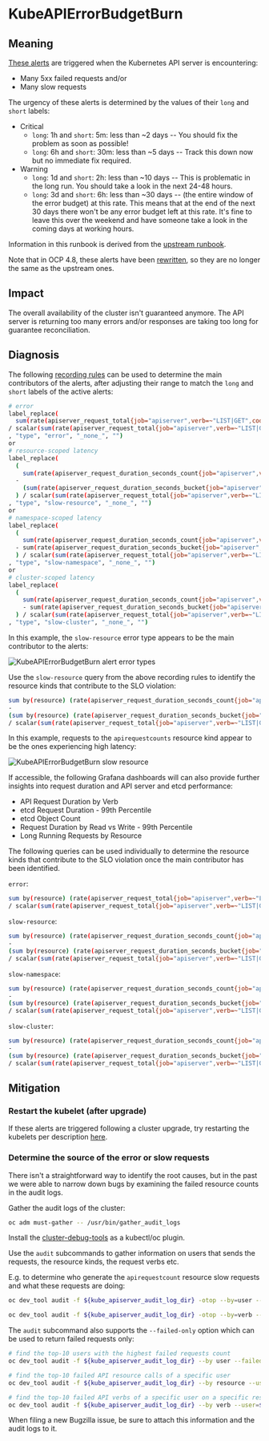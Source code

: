 # KubeAPIErrorBudgetBurn

## Meaning

[These alerts][KubeAPIErrorBudgetBurn] are triggered when the Kubernetes API
server is encountering:

* Many 5xx failed requests and/or
* Many slow requests

The urgency of these alerts is determined by the values of their `long` and
`short` labels:

* Critical
  * `long`: 1h and `short`: 5m: less than ~2 days -- You should fix the problem
as soon as possible!
  * `long`: 6h and `short`: 30m: less than ~5 days -- Track this down now but no
immediate fix required.
* Warning
  * `long`: 1d and `short`: 2h: less than ~10 days -- This is problematic in the
long run. You should take a look in the next 24-48 hours.
  * `long`: 3d and `short`: 6h: less than ~30 days -- (the entire window of the
error budget) at this rate. This means that at the end of the next 30 days there
won't be any error budget left at this rate. It's fine to leave this over the
weekend and have someone take a look in the coming days at working hours.

Information in this runbook is derived from the
[upstream runbook][upstream runbook].

Note that in OCP 4.8, these alerts have been [rewritten][alert PR], so they are
no longer the same as the upstream ones.

## Impact

The overall availability of the cluster isn't guaranteed anymore. The API
server is returning too many errors and/or responses are taking too long for
guarantee reconciliation.

## Diagnosis

The following [recording rules][recording rules] can be used to determine the
main contributors of the alerts, after adjusting their range to match the `long`
and `short` labels of the active alerts:

```sh
# error
label_replace(
  sum(rate(apiserver_request_total{job="apiserver",verb=~"LIST|GET",code=~"5.."}[1d]))
/ scalar(sum(rate(apiserver_request_total{job="apiserver",verb=~"LIST|GET"}[1d])))
, "type", "error", "_none_", "")
or
# resource-scoped latency
label_replace(
  (
    sum(rate(apiserver_request_duration_seconds_count{job="apiserver",verb=~"LIST|GET",subresource!~"proxy|log|exec",scope="resource"}[1d]))
  -
    (sum(rate(apiserver_request_duration_seconds_bucket{job="apiserver",verb=~"LIST|GET",subresource!~"proxy|log|exec",scope="resource",le="0.1"}[1d])) or vector(0))
  ) / scalar(sum(rate(apiserver_request_total{job="apiserver",verb=~"LIST|GET",subresource!~"proxy|log|exec"}[1d])))
, "type", "slow-resource", "_none_", "")
or
# namespace-scoped latency
label_replace(
  (
    sum(rate(apiserver_request_duration_seconds_count{job="apiserver",verb=~"LIST|GET",subresource!~"proxy|log|exec",scope="namespace"}[1d]))
  - sum(rate(apiserver_request_duration_seconds_bucket{job="apiserver",verb=~"LIST|GET",subresource!~"proxy|log|exec",scope="namespace",le="0.5"}[1d]))
  ) / scalar(sum(rate(apiserver_request_total{job="apiserver",verb=~"LIST|GET",subresource!~"proxy|log|exec"}[1d])))
, "type", "slow-namespace", "_none_", "")
or
# cluster-scoped latency
label_replace(
  (
    sum(rate(apiserver_request_duration_seconds_count{job="apiserver",verb=~"LIST|GET",scope="cluster"}[1d]))
    - sum(rate(apiserver_request_duration_seconds_bucket{job="apiserver",verb=~"LIST|GET",scope="cluster",le="5"}[1d]))
  ) / scalar(sum(rate(apiserver_request_total{job="apiserver",verb=~"LIST|GET"}[1d])))
, "type", "slow-cluster", "_none_", "")
```

In this example, the `slow-resource` error type appears to be the main
contributor to the alerts:

![KubeAPIErrorBudgetBurn alert error types](img/kubeapierrorbudgetburn-error-types.png)

Use the `slow-resource` query from the above recording rules to identify the
resource kinds that contribute to the SLO violation:

```sh
sum by(resource) (rate(apiserver_request_duration_seconds_count{job="apiserver",verb=~"LIST|GET",subresource!~"proxy|log|exec",scope="resource"}[1d]))
-
(sum by(resource) (rate(apiserver_request_duration_seconds_bucket{job="apiserver",verb=~"LIST|GET",subresource!~"proxy|log|exec",scope="resource",le="0.1"}[1d])) or vector(0))
/ scalar(sum(rate(apiserver_request_total{job="apiserver",verb=~"LIST|GET",subresource!~"proxy|log|exec"}[1d])))
```

In this example, requests to the `apirequestcounts` resource kind appear to be
the ones experiencing high latency:

![KubeAPIErrorBudgetBurn slow resource](img/kubeapierrorbudgetburn-slow-resource.png)

If accessible, the following Grafana dashboards will can also provide further
insights into request duration and API server and etcd performance:

* API Request Duration by Verb
* etcd Request Duration - 99th Percentile
* etcd Object Count
* Request Duration by Read vs Write - 99th Percentile
* Long Running Requests by Resource

The following queries can be used individually to determine the resource kinds
that contribute to the SLO violation once the main contributor has been
identified.

`error`:
```sh
sum by(resource) (rate(apiserver_request_total{job="apiserver",verb=~"LIST|GET",code=~"5.."}[1d]))
/ scalar(sum(rate(apiserver_request_total{job="apiserver",verb=~"LIST|GET"}[1d])) or vector(0))
```

`slow-resource`:
```sh
sum by(resource) (rate(apiserver_request_duration_seconds_count{job="apiserver",verb=~"LIST|GET",subresource!~"proxy|log|exec",scope="resource"}[1d]))
-
(sum by(resource) (rate(apiserver_request_duration_seconds_bucket{job="apiserver",verb=~"LIST|GET",subresource!~"proxy|log|exec",scope="resource",le="0.1"}[1d])) or vector(0))
/ scalar(sum(rate(apiserver_request_total{job="apiserver",verb=~"LIST|GET",subresource!~"proxy|log|exec"}[1d])))
```

`slow-namespace`:
```sh
sum by(resource) (rate(apiserver_request_duration_seconds_count{job="apiserver",verb=~"LIST|GET",subresource!~"proxy|log|exec",scope="namespace"}[1d]))
-
(sum by(resource) (rate(apiserver_request_duration_seconds_bucket{job="apiserver",verb=~"LIST|GET",subresource!~"proxy|log|exec",scope="namespace",le="0.5"}[1d])) or vector(0))
/ scalar(sum(rate(apiserver_request_total{job="apiserver",verb=~"LIST|GET",subresource!~"proxy|log|exec"}[1d])))
```

`slow-cluster`:
```sh
sum by(resource) (rate(apiserver_request_duration_seconds_count{job="apiserver",verb=~"LIST|GET",scope="cluster"}[1d]))
-
(sum by(resource) (rate(apiserver_request_duration_seconds_bucket{job="apiserver",verb=~"LIST|GET",scope="cluster",le="5"}[1d])) or vector(0))
/ scalar(sum(rate(apiserver_request_total{job="apiserver",verb=~"LIST|GET"}[1d])))
```

## Mitigation

### Restart the kubelet (after upgrade)

If these alerts are triggered following a cluster upgrade, try restarting the
kubelets per description [here][5420801].

### Determine the source of the error or slow requests

There isn't a straightforward way to identify the root causes, but in the past
we were able to narrow down bugs by examining the failed resource counts in the
audit logs.

Gather the audit logs of the cluster:

```sh
oc adm must-gather -- /usr/bin/gather_audit_logs
```

Install the [cluster-debug-tools][cluster-debug-tools] as a kubectl/oc plugin.

Use the `audit` subcommands to gather information on users that sends the
requests, the resource kinds, the request verbs etc.

E.g. to determine who generate the `apirequestcount` resource slow requests and
what these requests are doing:

```sh
oc dev_tool audit -f ${kube_apiserver_audit_log_dir} -otop --by=user --resource="apirequestcounts"

oc dev_tool audit -f ${kube_apiserver_audit_log_dir} -otop --by=verb --resource="apirequestcounts" --user=${top-user-from-last-command}
```

The `audit` subcommand also supports the `--failed-only` option which can be
used to return failed requests only:

```sh
# find the top-10 users with the highest failed requests count
oc dev_tool audit -f ${kube_apiserver_audit_log_dir} --by user --failed-only -otop

# find the top-10 failed API resource calls of a specific user
oc dev_tool audit -f ${kube_apiserver_audit_log_dir} --by resource --user=${service_account} --failed-only -otop

# find the top-10 failed API verbs of a specific user on a specific resource
oc dev_tool audit -f ${kube_apiserver_audit_log_dir} --by verb --user=${service_account} --resource=${resources} --failed-only -otop
```

When filing a new Bugzilla issue, be sure to attach this information and the
audit logs to it.

[alert PR]: https://github.com/openshift/cluster-kube-apiserver-operator/pull/1126
[cluster-debug-tools]: https://github.com/openshift/cluster-debug-tools
[KubeAPIErrorBudgetBurn]: https://github.com/openshift/cluster-kube-apiserver-operator/blob/622c08f101555be4584cb897f68f772777b32ada/bindata/v4.1.0/alerts/kube-apiserver-slos.yaml
[recording rules]: https://github.com/openshift/cluster-kube-apiserver-operator/blob/c1c38912859e8b023a1da9168960e2c712068d5b/bindata/v4.1.0/alerts/kube-apiserver-slos.yaml#L234-L267
[upstream runbook]: https://github.com/prometheus-operator/kube-prometheus/wiki/KubeAPIErrorBudgetBurn
[5420801]: https://access.redhat.com/solutions/5420801
